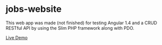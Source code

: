 # jobs-website

This web app was made (not finished) for testing Angular 1.4 and a CRUD RESTful API by using the Slim PHP framework along with PDO.

[Live Demo](http://www.acme.mk/sandbox/career.mk)
